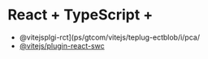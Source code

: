 # React + TypeScript + 

- @vitejsplgi-rct](ps/gtcom/vitejs/teplug-ectblob/i/pca/
- [@vitejs/plugin-react-swc](https://github.com/vitejs/vite-plgin-react-swc)

